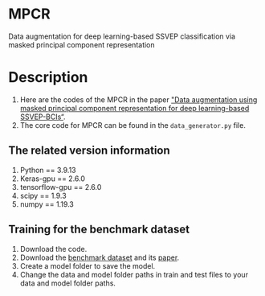 # MPCR
Data augmentation for deep learning-based SSVEP classification via masked principal component representation
# Description
1. Here are the codes of the MPCR in the paper ["Data augmentation using masked principal component representation for deep learning-based SSVEP-BCIs“](https://iopscience.iop.org/article/10.1088/1741-2552/add9d1).
2. The core code for MPCR can be found in the `data_generator.py` file.

## The related version information
1. Python == 3.9.13
2. Keras-gpu == 2.6.0
3. tensorflow-gpu == 2.6.0
4. scipy == 1.9.3
5. numpy == 1.19.3
## Training for the benchmark dataset
1. Download the code.
2. Download the [benchmark dataset](http://bci.med.tsinghua.edu.cn/download.html) and its [paper](https://ieeexplore.ieee.org/abstract/document/7740878).
3. Create a model folder to save the model.
4. Change the data and model folder paths in train and test files to your data and model folder paths.
